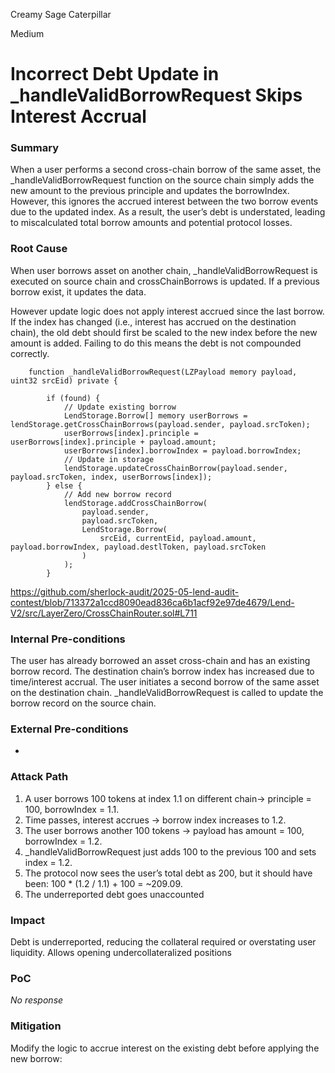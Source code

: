 Creamy Sage Caterpillar

Medium

# Incorrect Debt Update in _handleValidBorrowRequest Skips Interest Accrual

### Summary

When a user performs a second cross-chain borrow of the same asset, the _handleValidBorrowRequest function on the source chain simply adds the new amount to the previous principle and updates the borrowIndex. However, this ignores the accrued interest between the two borrow events due to the updated index. As a result, the user’s debt is understated, leading to miscalculated total borrow amounts and potential protocol losses.

### Root Cause

When user borrows asset on another chain, _handleValidBorrowRequest is executed on source chain and crossChainBorrows is updated. If a previous borrow exist, it updates the data.

However update logic does not apply interest accrued since the last borrow. If the index has changed (i.e., interest has accrued on the destination chain), the old debt should first be scaled to the new index before the new amount is added. Failing to do this means the debt is not compounded correctly.


```solidity 
    function _handleValidBorrowRequest(LZPayload memory payload, uint32 srcEid) private {

        if (found) {
            // Update existing borrow
            LendStorage.Borrow[] memory userBorrows = lendStorage.getCrossChainBorrows(payload.sender, payload.srcToken);
            userBorrows[index].principle = userBorrows[index].principle + payload.amount;
            userBorrows[index].borrowIndex = payload.borrowIndex;
            // Update in storage
            lendStorage.updateCrossChainBorrow(payload.sender, payload.srcToken, index, userBorrows[index]);
        } else {
            // Add new borrow record
            lendStorage.addCrossChainBorrow(
                payload.sender,
                payload.srcToken,
                LendStorage.Borrow(
                    srcEid, currentEid, payload.amount, payload.borrowIndex, payload.destlToken, payload.srcToken
                )
            );
        }
```
https://github.com/sherlock-audit/2025-05-lend-audit-contest/blob/713372a1ccd8090ead836ca6b1acf92e97de4679/Lend-V2/src/LayerZero/CrossChainRouter.sol#L711

### Internal Pre-conditions

The user has already borrowed an asset cross-chain and has an existing borrow record.
The destination chain’s borrow index has increased due to time/interest accrual.
The user initiates a second borrow of the same asset on the destination chain.
_handleValidBorrowRequest is called to update the borrow record on the source chain.

### External Pre-conditions

-

### Attack Path

1. A user borrows  100 tokens at index 1.1 on different chain→ principle = 100, borrowIndex = 1.1.
2. Time passes, interest accrues → borrow index increases to 1.2.
3. The user borrows another 100 tokens → payload has amount = 100, borrowIndex = 1.2.
4. _handleValidBorrowRequest just adds 100 to the previous 100 and sets index = 1.2.
5. The protocol now sees the user’s total debt as 200, but it should have been:
100 * (1.2 / 1.1) + 100 = ~209.09.
6.  The underreported debt goes unaccounted

### Impact

Debt is underreported, reducing the collateral required or overstating user liquidity.
Allows opening undercollateralized positions





### PoC

_No response_

### Mitigation

Modify the logic to accrue interest on the existing debt before applying the new borrow:
